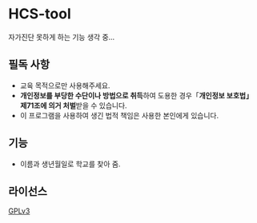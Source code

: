 # HCS-tool
자가진단 못하게 하는 기능 생각 중...

## 필독 사항
 * 교육 목적으로만 사용해주세요.
 * **개인정보를 부당한 수단이나 방법으로 취득**하여 도용한 경우「**개인정보 보호법」 제71조에 의거 처벌**받을 수 있습니다.
 * 이 프로그램을 사용하여 생긴 법적 책임은 사용한 본인에게 있습니다.

## 기능
 * 이름과 생년월일로 학교를 찾아 줌.

## 라이선스
[GPLv3](https://olis.or.kr/license/Detailselect.do?lId=1072)

